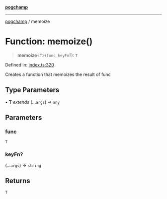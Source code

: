 [**pogchamp**](../README.md)

***

[pogchamp](../globals.md) / memoize

# Function: memoize()

> **memoize**\<`T`\>(`func`, `keyFn`?): `T`

Defined in: [index.ts:320](https://github.com/antonandresen/pogchamp/blob/566c2f0caa8b1c8b5b0295aded976a7544ca5d21/index.ts#L320)

Creates a function that memoizes the result of func

## Type Parameters

• **T** *extends* (...`args`) => `any`

## Parameters

### func

`T`

### keyFn?

(...`args`) => `string`

## Returns

`T`
